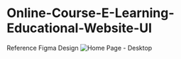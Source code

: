 # Online-Course-E-Learning-Educational-Website-UI
Reference Figma Design
![Home Page - Desktop](https://github.com/berkyildizkaya/Online-Course-E-Learning-Educational-Website-UI/assets/48087914/3cceae9c-5e51-4419-9599-185bbd341453)
